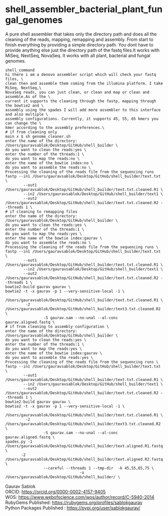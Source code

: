 # shell_assembler_bacterial_plant_fungal_genomes
A pure shell assembler that takes only the directory path and does all the cleaning of the reads, mapping, remapping and assembly. From start to finish everything by providing a simple directory path. You dont have to provide anything else just the directory path of the fastq files.It works with MiSeq, NextSeq, NovaSeq. It works with all 
plant, bacterial and fungal genomes. 

```
shell_command
hi there i am a denovo assembler script which will check your fastq files, \
clean then and assemble them coming from the illumina platform. I take MiSeq, NextSeq,\
NovaSeq reads, you can just clean, or clean and map or clean and assemble.As of the \
current it supports the cleaning through the fastp, mapping through the bowtie2 and \
assembly using the spades I will add more assembler to this interface and also multiple \
assembly configurations. Currently, it supports 45, 55, 65 kmers you can change the \
kmer according to the assembly preferences.\
# if from cleaning only 
main ✗ $ sh genome_cleaner.sh
enter the name of the directory: /Users/gauravsablok/Desktop/GitHub/shell_builder \
do you want to clean the reads:yes \
enter the number of the threads:1 \
do you want to map the reads:no \
enter the name of the bowtie index:no \
do you want to assemble the reads:no \
Processing the cleaning of the reads file from the sequencing runs
fastp --in1 /Users/gauravsablok/Desktop/GitHub/shell_builder/text.txt \
        --out1 /Users/gauravsablok/Desktop/GitHub/shell_builder/text.txt.cleaned.R1 \
        --in2 /Users/gauravsablok/Desktop/GitHub/shell_builder/text1 \
        --out2 /Users/gauravsablok/Desktop/GitHub/shell_builder/text.txt.cleaned.R2 --threads 1 \
# if cleaning to remapping files 
enter the name of the directory: /Users/gauravsablok/Desktop/GitHub/shell_builder \
do you want to clean the reads:yes \
enter the number of the threads:1 \
do you want to map the reads:yes \
enter the name of the bowtie index:gaurav \
do you want to assemble the reads:no \
Processing the cleaning of the reads file from the sequencing runs \
fastp --in1 /Users/gauravsablok/Desktop/GitHub/shell_builder/text.txt \
        --out1 /Users/gauravsablok/Desktop/GitHub/shell_builder/text.txt.cleaned.R1 \
        --in2 /Users/gauravsablok/Desktop/GitHub/shell_builder/text1 \
        --out2 /Users/gauravsablok/Desktop/GitHub/shell_builder/text.txt.cleaned.R2 --threads 1 \
bowtie2-build gaurav gaurav \
bowtie2 -t -x gaurav -p 1 --very-sensitive-local -1 \
       /Users/gauravsablok/Desktop/GitHub/shell_builder/text.txt.cleaned.R1 \
         -2 /Users/gauravsablok/Desktop/GitHub/shell_builder/text3.txt.cleaned.R2 \
                 -S gaurav.sam --no-unal --al-conc gaurav.aligned.fastq \                          
# if from cleaning to assembly configuration \
enter the name of the directory: /Users/gauravsablok/Desktop/GitHub/shell_builder \
do you want to clean the reads:yes \
enter the number of the threads:1 \
do you want to map the reads:yes \
enter the name of the bowtie index:gaurav \
do you want to assemble the reads:yes \
Processing the cleaning of the reads file from the sequencing runs \
fastp --in1 /Users/gauravsablok/Desktop/GitHub/shell_builder/text.txt \
        --out1 /Users/gauravsablok/Desktop/GitHub/shell_builder/text.txt.cleaned.R1 \
        --in2 /Users/gauravsablok/Desktop/GitHub/shell_builder/text1 \
        --out2 /Users/gauravsablok/Desktop/GitHub/shell_builder/text.txt.cleaned.R2 --threads 1 \
bowtie2-build gaurav gaurav \
bowtie2 -t -x gaurav -p 1 --very-sensitive-local -1 \
       /Users/gauravsablok/Desktop/GitHub/shell_builder/text.txt.cleaned.R1 \
         -2 /Users/gauravsablok/Desktop/GitHub/shell_builder/text3.txt.cleaned.R2 \
                 -S gaurav.sam --no-unal --al-conc gaurav.aligned.fastq \
spades.py -1 /Users/gauravsablok/Desktop/GitHub/shell_builder/text.aligned.R1.fastq \
       -2 /Users/gauravsablok/Desktop/GitHub/shell_builder/text.aligned.R2.fastq \
                 --careful --threads 1 --tmp-dir  -k 45,55,65,75 \
                                 -o /Users/gauravsablok/Desktop/GitHub/shell_builder/ \
```
Gaurav Sablok \
ORCID: https://orcid.org/0000-0002-4157-9405 \
WOS: https://www.webofscience.com/wos/author/record/C-5940-2014 \
RubyGems Published: https://rubygems.org/profiles/sablokgaurav \
Python Packages Published : https://pypi.org/user/sablokgaurav/
